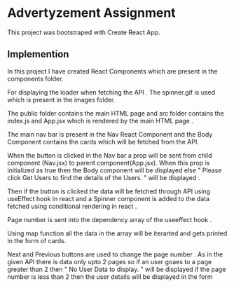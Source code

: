 # Advertyzement Assignment

This project was bootstraped with Create React App.

## Implemention 

In this project I have created React Components which are present in the components folder. 

For displaying the loader when fetching the API . The spinner.gif is used which is present in the images folder.

The public folder contains the main HTML page and src folder contains the index.js and App.jsx which is rendered by the main HTML page .

The main nav bar is present in the Nav React Component and the Body Component contains the cards which will be fetched from the API. 

When the button is clicked in the Nav bar a prop will be sent from child component (Nav.jsx) to parent component(App.jsx).
When this prop is initialized as true then the Body component will be displayed else " Please click Get Users to find the details of the Users. " will be displayed .

Then if the button is clicked the data will be fetched through API using useEffect hook in react and a Spinner component is added to the data fetched using 
conditional rendering in react .

Page number is sent into the dependency array of the useeffect hook .

Using map function all the data in the array will be iterarted and gets printed in the form of cards.

Next and Previous buttons are used to change the page number . As in the given API there is data only upto 2 pages so if an user goaes to a page greater than 2 then 
" No User Data to display. " will be displayed if the page number is less than 2 then the user details will be displayed in the form